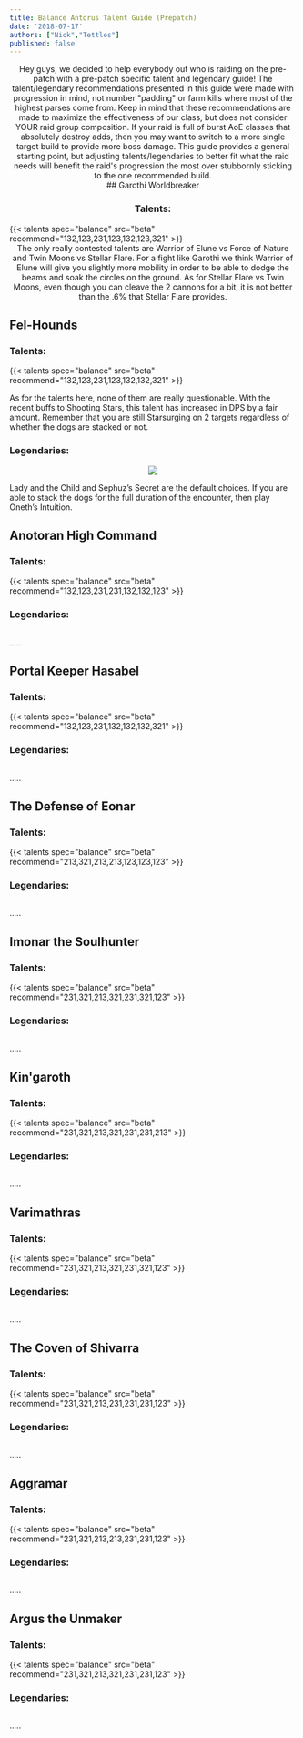 ```yaml
---
title: Balance Antorus Talent Guide (Prepatch)
date: '2018-07-17'
authors: ["Nick","Tettles"]
published: false
---
```


<center>
Hey guys, we decided to help everybody out who is raiding on the pre-patch with a pre-patch specific talent and legendary guide! The talent/legendary recommendations presented in this guide were made with progression in mind, not number "padding" or farm kills where most of the highest parses come from.  Keep in mind that these recommendations are made to maximize the effectiveness of our class, but does not consider YOUR raid group composition.  If your raid is full of burst AoE classes that absolutely destroy adds, then you may want to switch to a more single target build to provide more boss damage.  This guide provides a general starting point, but adjusting talents/legendaries to better fit what the raid needs will benefit the raid's progression the most over stubbornly sticking to the one recommended build.
</center>

<center>
## Garothi Worldbreaker

### Talents:
</center>
{{< talents spec="balance" src="beta" recommend="132,123,231,123,132,123,321" >}}

<center>
The only really contested talents are Warrior of Elune vs Force of Nature and Twin Moons vs Stellar Flare. For a fight like Garothi we think Warrior of Elune will give you slightly more mobility in order to be able to dodge the beams and soak the circles on the ground. As for Stellar Flare vs Twin Moons, even though you can cleave the 2 cannons for a bit, it is not better than the .6% that Stellar Flare provides.
</center>

## Fel-Hounds

### Talents:

{{< talents spec="balance" src="beta" recommend="132,123,231,123,132,132,321" >}}

As for the talents here, none of them are really questionable. With the recent buffs to Shooting Stars, this talent has increased in DPS by a fair amount. Remember that you are still Starsurging on 2 targets regardless of whether the dogs are stacked or not.

### Legendaries:

<center>
        <img src="https://puu.sh/AYbTo/11ceb4541d.png" ></img>
</center>

Lady and the Child and Sephuz’s Secret are the default choices. If you are able to stack the dogs for the full duration of the encounter, then play Oneth’s Intuition.

## Anotoran High Command

### Talents:

{{< talents spec="balance" src="beta" recommend="132,123,231,231,132,132,123" >}}

### Legendaries:

<center>
        <img src="" ></img>
</center>

.....

## Portal Keeper Hasabel

### Talents:

{{< talents spec="balance" src="beta" recommend="132,123,231,132,132,132,321" >}}

### Legendaries:

<center>
        <img src="" ></img>
</center>

.....

## The Defense of Eonar

### Talents:

{{< talents spec="balance" src="beta" recommend="213,321,213,213,123,123,123" >}}

### Legendaries:

<center>
        <img src="" ></img>
</center>

.....

## Imonar the Soulhunter

### Talents:

{{< talents spec="balance" src="beta" recommend="231,321,213,321,231,321,123" >}}

### Legendaries:

<center>
        <img src="" ></img>
</center>

.....

## Kin'garoth

### Talents:

{{< talents spec="balance" src="beta" recommend="231,321,213,321,231,231,213" >}}

### Legendaries:

<center>
        <img src="" ></img>
</center>

.....

## Varimathras

### Talents:

{{< talents spec="balance" src="beta" recommend="231,321,213,321,231,321,123" >}}

### Legendaries:

<center>
        <img src="" ></img>
</center>

.....

## The Coven of Shivarra

### Talents:

{{< talents spec="balance" src="beta" recommend="231,321,213,231,231,231,123" >}}

### Legendaries:

<center>
        <img src="" ></img>
</center>

.....

## Aggramar

### Talents:

{{< talents spec="balance" src="beta" recommend="231,321,213,213,231,231,123" >}}

### Legendaries:

<center>
        <img src="" ></img>
</center>

.....

## Argus the Unmaker

### Talents:

{{< talents spec="balance" src="beta" recommend="231,321,213,321,231,231,123" >}}

### Legendaries:

<center>
        <img src="" ></img>
</center>

.....
